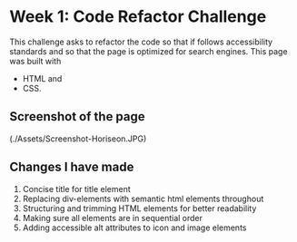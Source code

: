 # Week 1: Code Refactor Challenge

This challenge asks to refactor the code so that if follows accessibility standards and so that the page is optimized for search engines.
This page was built with 
- HTML and 
- CSS.

## Screenshot of the page
(./Assets/Screenshot-Horiseon.JPG)


## Changes I have made

1. Concise title for title element
2. Replacing div-elements with semantic html elements throughout
3. Structuring and trimming HTML elements for better readability
4. Making sure all elements are in sequential order
5. Adding accessible alt attributes to icon and image elements
